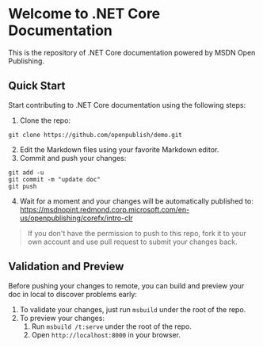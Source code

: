 Welcome to .NET Core Documentation
==================================

This is the repository of .NET Core documentation powered by MSDN Open Publishing.

Quick Start
-----------

Start contributing to .NET Core documentation using the following steps:

1. Clone the repo:
```
git clone https://github.com/openpublish/demo.git
```
2. Edit the Markdown files using your favorite Markdown editor.
3. Commit and push your changes:
```
git add -u
git commit -m "update doc"
git push
```
4. Wait for a moment and your changes will be automatically published to:
https://msdnopint.redmond.corp.microsoft.com/en-us/openpublishing/corefx/intro-clr

> If you don't have the permission to push to this repo, fork it to your own account and use pull request to submit your changes back.

Validation and Preview
----------------------

Before pushing your changes to remote, you can build and preview your doc in local to discover problems early:

1. To validate your changes, just run `msbuild` under the root of the repo.
2. To preview your changes:
   1. Run `msbuild /t:serve` under the root of the repo.
   2. Open `http://localhost:8000` in your browser.
